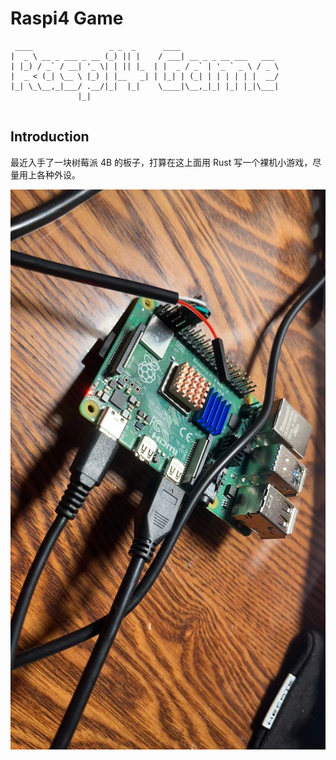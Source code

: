 # Raspi4 Game

```
 ____                 _ _  _      ____                      
|  _ \ __ _ ___ _ __ (_) || |    / ___| __ _ _ __ ___   ___ 
| |_) / _` / __| '_ \| | || |_  | |  _ / _` | '_ ` _ \ / _ \
|  _ < (_| \__ \ |_) | |__   _| | |_| | (_| | | | | | |  __/
|_| \_\__,_|___/ .__/|_|  |_|    \____|\__,_|_| |_| |_|\___|
               |_|                                          
                                                         
```

## Introduction

最近入手了一块树莓派 4B 的板子，打算在这上面用 Rust 写一个裸机小游戏，尽量用上各种外设。

![](image/rasberrypi4.jpg)